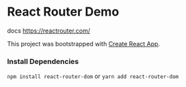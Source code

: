 # React Router Demo
docs https://reactrouter.com/


This project was bootstrapped with [Create React App](https://github.com/facebook/create-react-app).

### Install Dependencies
```npm install react-router-dom``` or ```yarn add react-router-dom```


